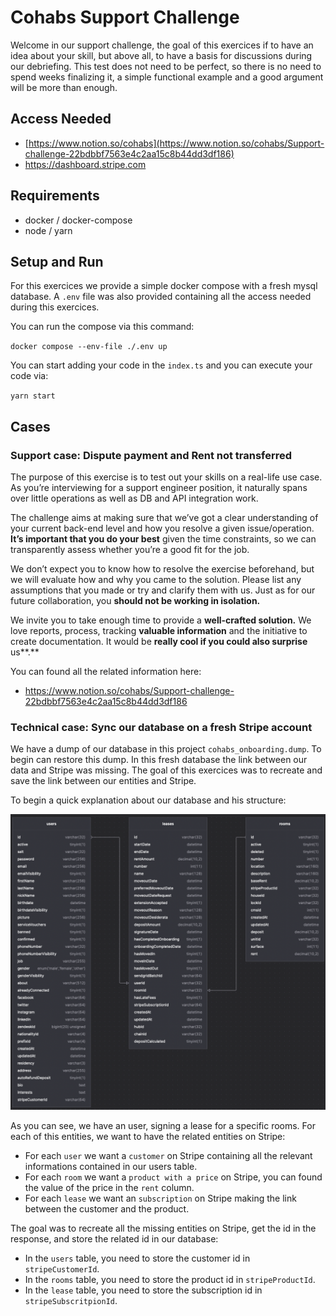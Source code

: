 # Cohabs Support Challenge

Welcome in our support challenge, the goal of this exercices if to have an idea about your skill, but above all, to have a basis for discussions during our debriefing. This test does not need to be perfect, so there is no need to spend weeks finalizing it, a simple functional example and a good argument will be more than enough.

## Access Needed
- [https://www.notion.so/cohabs](https://www.notion.so/cohabs/Support-challenge-22bdbbf7563e4c2aa15c8b44dd3df186)
- https://dashboard.stripe.com

## Requirements
- docker / docker-compose
- node / yarn

## Setup and Run

For this exercices we provide a simple docker compose with a fresh mysql database. A `.env` file was also provided containing all the access needed during this exercices.

You can run the compose via this command:

`docker compose --env-file ./.env up`

You can start adding your code in the `index.ts` and you can execute your code via:

`yarn start`

## Cases

### **Support case:** Dispute payment and Rent not transferred

The purpose of this exercise is to test out your skills on a real-life use case. As you’re interviewing for a support engineer position, it naturally spans over little operations as well as DB and API integration work.

The challenge aims at making sure that we’ve got a clear understanding of your current back-end level and how you resolve a given issue/operation. **It’s important that you do your best** given the time constraints, so we can transparently assess whether you’re a good fit for the job.

We don’t expect you to know how to resolve the exercise beforehand, but we will evaluate how and why you came to the solution. Please list any assumptions that you made or try and clarify them with us. Just as for our future collaboration, you **should not be working in isolation.**

We invite you to take enough time to provide a **well-crafted solution.** We love reports, process, tracking **valuable information** and the initiative to create documentation. It would be **really cool if you could also surprise** us**.**

You can found all the related information here:
 - https://www.notion.so/cohabs/Support-challenge-22bdbbf7563e4c2aa15c8b44dd3df186

### **Technical case:** Sync our database on a fresh Stripe account

We have a dump of our database in this project `cohabs_onboarding.dump`. To begin can restore this dump. In this fresh database the link between our data and Stripe was missing. The goal of this exercices was to recreate and save the link between our entities and Stripe.

To begin a quick explanation about our database and his structure:

![alt text](assets/cohabs_onboarding.png "Cohabs Onboarding Schema")

As you can see, we have an user, signing a lease for a specific rooms.
For each of this entities, we want to have the related entities on Stripe:

- For each `user` we want a `customer` on Stripe containing all the relevant informations contained in our users table. 
- For each `room` we want a `product with a price` on Stripe, you can found the value of the price in the `rent` column.
- For each `lease` we want an `subscription` on Stripe making the link between the customer and the product.

The goal was to recreate all the missing entities on Stripe, get the id in the response, and store the related id in our database:

- In the `users` table, you need to store the customer id in `stripeCustomerId`.
- In the `rooms` table, you need to store the product id in `stripeProductId`.
- In the `lease` table, you need to store the subscription id in `stripeSubscritpionId`.
